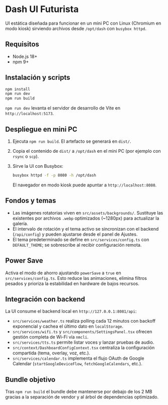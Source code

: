 # Dash UI Futurista

UI estática diseñada para funcionar en un mini PC con Linux (Chromium en modo kiosk) sirviendo archivos desde `/opt/dash` con `busybox httpd`.

## Requisitos

- Node.js 18+
- npm 9+

## Instalación y scripts

```bash
npm install
npm run dev
npm run build
```

`npm run dev` levanta el servidor de desarrollo de Vite en `http://localhost:5173`.

## Despliegue en mini PC

1. Ejecuta `npm run build`. El artefacto se generará en `dist/`.
2. Copia el contenido de `dist/` a `/opt/dash` en el mini PC (por ejemplo con `rsync` o `scp`).
3. Sirve la UI con Busybox:

   ```bash
   busybox httpd -f -p 8080 -h /opt/dash
   ```

   El navegador en modo kiosk puede apuntar a `http://localhost:8080`.

## Fondos y temas

- Las imágenes rotatorias viven en `src/assets/backgrounds/`. Sustituye las existentes por archivos `.webp` optimizados (~1280px) para actualizar la galería.
- El intervalo de rotación y el tema activo se sincronizan con el backend (`/api/config`) y pueden ajustarse desde el panel de Ajustes.
- El tema predeterminado se define en `src/services/config.ts` con `DEFAULT_THEME`; se sobrescribe al recibir configuración remota.

## Power Save

Activa el modo de ahorro ajustando `powerSave` a `true` en `src/services/config.ts`. Esto reduce las animaciones, elimina filtros pesados y prioriza la estabilidad en hardware de bajos recursos.

## Integración con backend

La UI consume el backend local en `http://127.0.0.1:8081/api`:

- `src/services/weather.ts` realiza polling cada 12 minutos con backoff exponencial y cachea el último dato en `localStorage`.
- `src/services/wifi.ts` y `src/components/SettingsPanel.tsx` ofrecen gestión completa de Wi-Fi vía `nmcli`.
- `src/services/tts.ts` permite listar voces y lanzar pruebas de audio.
- `src/context/DashboardConfigContext.tsx` centraliza la configuración compartida (tema, overlay, voz, etc.).
- `src/services/calendar.ts` implementa el flujo OAuth de Google Calendar (`startGoogleDeviceFlow`, `fetchGoogleCalendars`, etc.).

## Bundle objetivo

Tras `npm run build` el bundle debe mantenerse por debajo de los 2 MB gracias a la separación de vendor y al árbol de dependencias optimizado.
